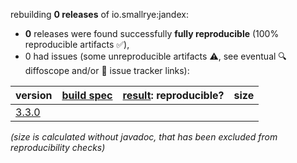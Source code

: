 rebuilding **0 releases** of io.smallrye:jandex:
- **0** releases were found successfully **fully reproducible** (100% reproducible artifacts :white_check_mark:),
- 0 had issues (some unreproducible artifacts :warning:, see eventual :mag: diffoscope and/or :memo: issue tracker links):

| version | [build spec](/BUILDSPEC.md) | [result](https://reproducible-builds.org/docs/jvm/): reproducible? | size |
| -- | --------- | ------ | -- |
| [3.3.0](https://central.sonatype.com/artifact/io.smallrye/jandex/3.3.0/pom) | | | |

<i>(size is calculated without javadoc, that has been excluded from reproducibility checks)</i>
